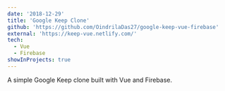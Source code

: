```yaml
---
date: '2018-12-29'
title: 'Google Keep Clone'
github: 'https://github.com/OindrilaDas27/google-keep-vue-firebase'
external: 'https://keep-vue.netlify.com/'
tech:
  - Vue
  - Firebase
showInProjects: true
---
```


A simple Google Keep clone built with Vue and Firebase.
